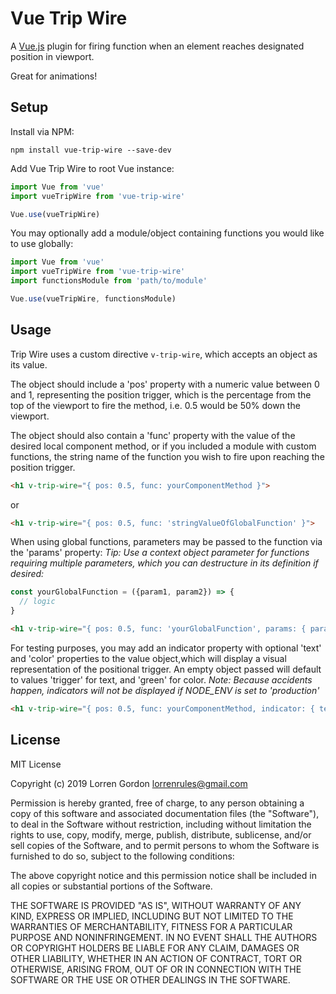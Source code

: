# Vue Trip Wire
A [Vue.js](https://vuejs.org) plugin for firing function when an element reaches designated position in viewport.

Great for animations!

## Setup
Install via NPM:
```
npm install vue-trip-wire --save-dev
```
Add Vue Trip Wire to root Vue instance:
```javascript
import Vue from 'vue'
import vueTripWire from 'vue-trip-wire'

Vue.use(vueTripWire)
```

You may optionally add a module/object containing functions you would like to use globally:
```javascript
import Vue from 'vue'
import vueTripWire from 'vue-trip-wire'
import functionsModule from 'path/to/module'

Vue.use(vueTripWire, functionsModule)
```

## Usage

Trip Wire uses a custom directive `v-trip-wire`, which accepts an object as its value.

The object should include a 'pos' property with a numeric value between 0 and 1, representing the position trigger, which is the percentage from the top of the viewport to fire the method, i.e. 0.5 would be 50% down the viewport.

The object should also contain a 'func' property with the value of the desired local component method, or if you included a module with custom functions, the string name of the function you wish to fire upon reaching the position trigger.

```html
<h1 v-trip-wire="{ pos: 0.5, func: yourComponentMethod }">
```
or
```html
<h1 v-trip-wire="{ pos: 0.5, func: 'stringValueOfGlobalFunction' }">
```

When using global functions, parameters may be passed to the function via the 'params' property:
*Tip: Use a context object parameter for functions requiring multiple parameters, which you can destructure in its definition if desired:*
```javascript
const yourGlobalFunction = ({param1, param2}) => {
  // logic
}
```
```html
<h1 v-trip-wire="{ pos: 0.5, func: 'yourGlobalFunction', params: { param1: 'value1', param2: 'value2' } }">
```

For testing purposes, you may add an indicator property with optional 'text' and 'color' properties to the value object,which will display a visual representation of the positional trigger.
An empty object passed will default to values 'trigger' for text, and 'green' for color.
*Note: Because accidents happen, indicators will not be displayed if NODE_ENV is set to 'production'*
```html
<h1 v-trip-wire="{ pos: 0.5, func: yourComponentMethod, indicator: { text: 'Your trip wire', color: 'red' } }">
```

## License
MIT License

Copyright (c) 2019 Lorren Gordon lorrenrules@gmail.com

Permission is hereby granted, free of charge, to any person obtaining a copy
of this software and associated documentation files (the "Software"), to deal
in the Software without restriction, including without limitation the rights
to use, copy, modify, merge, publish, distribute, sublicense, and/or sell
copies of the Software, and to permit persons to whom the Software is
furnished to do so, subject to the following conditions:

The above copyright notice and this permission notice shall be included in all
copies or substantial portions of the Software.

THE SOFTWARE IS PROVIDED "AS IS", WITHOUT WARRANTY OF ANY KIND, EXPRESS OR
IMPLIED, INCLUDING BUT NOT LIMITED TO THE WARRANTIES OF MERCHANTABILITY,
FITNESS FOR A PARTICULAR PURPOSE AND NONINFRINGEMENT. IN NO EVENT SHALL THE
AUTHORS OR COPYRIGHT HOLDERS BE LIABLE FOR ANY CLAIM, DAMAGES OR OTHER
LIABILITY, WHETHER IN AN ACTION OF CONTRACT, TORT OR OTHERWISE, ARISING FROM,
OUT OF OR IN CONNECTION WITH THE SOFTWARE OR THE USE OR OTHER DEALINGS IN THE
SOFTWARE.
